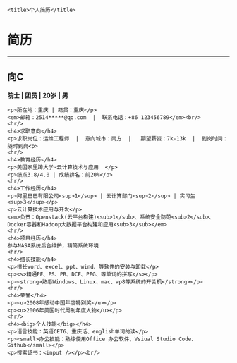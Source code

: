 <html>
<head>
    <meta charset="utf-8" />

    <title>个人简历</title>
</head>
<body>
    <h1>简历</h1>
    <hr>
    <h2>向C</h2>
    
   <strong>院士  |  团员 | 20岁  | 男  </strong>

    <p>所在地：重庆 | 籍贯：重庆</p>
    <em>邮箱：2514*****@qq.com  |  联系电话：+86 123456789</em><br/>
    <hr/>   
    <h4>求职意向</h4>
    <p>求职岗位：运维工程师  |  意向城市：南方  |   期望薪资：7k-13k  |  到岗时间：随时到岗<p>
    <hr/>   
    <h4>教育经历</h4>
    <p>美国家里蹲大学·云计算技术与应用  </p>
    <p>绩点3.8/4.0 | 成绩排名：前20%</p>
    <hr/>   
    <h4>工作经历</h4>
    <p>阿里巴巴有限公司<sup>1</sup> | 云计算部门<sup>2</sup> | 实习生<sup>3</sup></p>
    <p>云计算技术应用与开发</p>
    <em>负责：Openstack(云平台构建)<sub>1</sub>、系统安全防范<sub>2</sub>、Docker容器和Hadoop大数据平台构建和应用<sub>3</sub></em>
    <hr/>   
    <h4>项目经历</h4>
    参与NASA系统后台维护，精简系统环境
    <hr/>   
    <h4>擅长技能</h4>
    <p>擅长word、excel、ppt、wind、等软件的安装与卸载</p>
    <p><s>精通PE、PS、PB、DCF、PEG、等单词的拼写</s></p>
    <p><strong>熟悉Windows、Linux、mac、wp8等系统的开关机</strong></p>
    <hr/>   
    <h4>荣誉</h4>
    <p><u>2008年感动中国年度特别奖</u></p>
    <p><u>2006年美国时代周刊年度人物</u></p>
    <hr/>   
    <h4><big>个人技能</big></h4>
    <p>语言技能：英语CET6、重庆话、english单词的读</p>
    <p><small>办公技能：熟练使用Office 办公软件、Vsiual Studio Code、Github</small></p>
    <p>搜索证书：<input /></p><br/>
    
</body>
</html>
